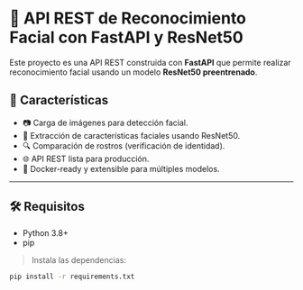 # 🧠 API REST de Reconocimiento Facial con FastAPI y ResNet50

Este proyecto es una API REST construida con **FastAPI** que permite realizar reconocimiento facial usando un modelo **ResNet50 preentrenado**.

## 🚀 Características

- 📷 Carga de imágenes para detección facial.
- 🧠 Extracción de características faciales usando ResNet50.
- 🔍 Comparación de rostros (verificación de identidad).
- 🌐 API REST lista para producción.
- 🔧 Docker-ready y extensible para múltiples modelos.

---

## 🛠️ Requisitos

- Python 3.8+
- pip

> Instala las dependencias:

```bash
pip install -r requirements.txt
